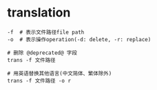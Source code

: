 # translation
```shell
-f  # 表示文件路径file path
-o  # 表示操作operation(-d: delete, -r: replace)

# 删除 @deprecated@ 字段
trans -f 文件路径

# 用英语替换其他语言(中文简体、繁体除外)
trans -f 文件路径 -o r
```

